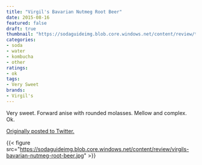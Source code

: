 ```yaml
---
title: "Virgil's Bavarian Nutmeg Root Beer"
date: 2015-08-16
featured: false
draft: true
thumbnail: "https://sodaguideimg.blob.core.windows.net/content/review/thumbs/virgils-bavarian-nutmeg-root-beer.jpg"
categories:
- soda
- water
- kombucha
- other
ratings:
- ok
tags:
- Very Sweet
brands:
- Virgil's
---
```


Very sweet. Forward anise with rounded molasses. Mellow and complex. Ok. 

[Originally posted to Twitter.](https://twitter.com/Cavorter/status/633090095873048576)

{{< figure src="https://sodaguideimg.blob.core.windows.net/content/review/virgils-bavarian-nutmeg-root-beer.jpg" >}}

